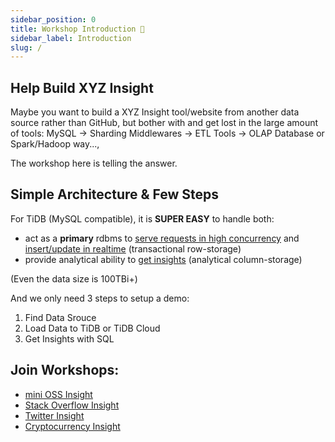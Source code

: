 ```yaml
---
sidebar_position: 0
title: Workshop Introduction 🔧
sidebar_label: Introduction
slug: /
---
```


## Help Build XYZ Insight

Maybe you want to build a XYZ Insight tool/website from another data source rather than GitHub, but bother with and get lost in the large amount of tools: MySQL -> Sharding Middlewares -> ETL Tools -> OLAP Database or Spark/Hadoop  way...,

The workshop here is telling the answer.


## Simple Architecture & Few Steps

For TiDB (MySQL compatible), it is **SUPER EASY** to handle both:
* act as a **primary** rdbms to <u>serve requests in high concurrency</u> and <u>insert/update in realtime</u> (transactional row-storage)
* provide analytical ability to <u>get insights</u> (analytical column-storage)

(Even the data size is 100TBi+)

And we only need 3 steps to setup a demo:
1. Find Data Srouce
2. Load Data to TiDB or TiDB Cloud
3. Get Insights with SQL

## Join Workshops:

* [mini OSS Insight](./mini-oss-insight)
* [Stack Overflow Insight](./stack-overflow-insight)
* [Twitter Insight](./twitter-insight)
* [Cryptocurrency Insight](./cryptocurrency-insight)
